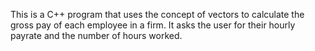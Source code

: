 This is a C++ program that uses the concept of vectors to calculate the gross pay of each employee in a firm. It asks the user for their hourly payrate and the number of hours worked.

